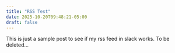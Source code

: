 ```yaml
---
title: "RSS Test"
date: 2025-10-20T09:48:21-05:00
draft: false
---
```


This is just a sample post to see if my rss feed in slack works. To be deleted...
